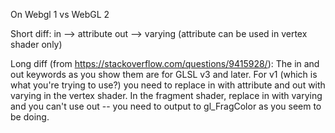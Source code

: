 On Webgl 1 vs WebGL 2

Short diff:
in --> attribute
out --> varying
(attribute can be used in vertex shader only)

Long diff (from https://stackoverflow.com/questions/9415928/):
The in and out keywords as you show them are for GLSL v3 and later. 
For v1 (which is what you're trying to use?) you need to replace in 
with attribute and out with varying in the vertex shader. 
In the fragment shader, replace in with varying and you can't use out
 -- you need to output to gl_FragColor as you seem to be doing.